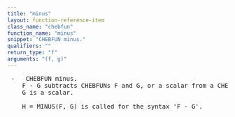 ```yaml
---
title: "minus"
layout: function-reference-item
class_name: "chebfun"
function_name: "minus"
snippet: "CHEBFUN minus."
qualifiers: ""
return_type: "f"
arguments: "(f, g)"
---
```


<pre class="help-text"> -   CHEBFUN minus.
    F - G subtracts CHEBFUNs F and G, or a scalar from a CHEBFUN if either F or
    G is a scalar.
 
    H = MINUS(F, G) is called for the syntax 'F - G'.
</pre>